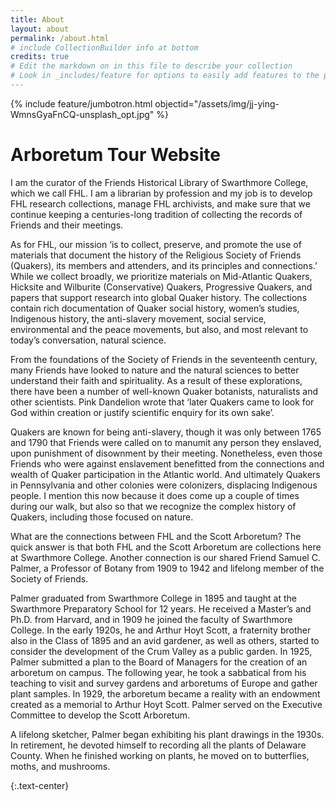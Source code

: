```yaml
---
title: About
layout: about
permalink: /about.html
# include CollectionBuilder info at bottom
credits: true
# Edit the markdown on in this file to describe your collection
# Look in _includes/feature for options to easily add features to the page
---
```


{% include feature/jumbotron.html objectid="/assets/img/jj-ying-WmnsGyaFnCQ-unsplash_opt.jpg" %}

  <html lang="en">

  <head>
    <h1>
      Arboretum Tour Website
    </h1>
  </head>

  <body>
    <p>
      I am the curator of the Friends Historical Library of Swarthmore College, which we call FHL. I am a librarian by profession and my job is to develop FHL research collections, manage FHL archivists, and make sure that we continue keeping a centuries-long tradition of collecting the records of Friends and their meetings.
    </p>
    <p>
      As for FHL, our mission ‘is to collect, preserve, and promote the use of materials that document the history of the Religious Society of Friends (Quakers), its members and attenders, and its principles and connections.’  While we collect broadly, we prioritize materials on Mid-Atlantic Quakers, Hicksite and Wilburite (Conservative) Quakers, Progressive Quakers, and papers that support research into global Quaker history. The collections contain rich documentation of Quaker social history, women’s studies, Indigenous history, the anti-slavery movement, social service, environmental and the peace movements, but also, and most relevant to today’s conversation, natural science.
    </p>
    <p>
      From the foundations of the Society of Friends in the seventeenth century, many Friends have looked to nature and the natural sciences to better understand their faith and spirituality. As a result of these explorations, there have been a number of well-known Quaker botanists, naturalists and other scientists. Pink Dandelion wrote that ‘later Quakers came to look for God within creation or justify scientific enquiry for its own sake’. 
    </p>
    <p>
      Quakers are known for being anti-slavery, though it was only between 1765 and 1790 that Friends were called on to manumit any person they enslaved, upon punishment of disownment by their meeting. Nonetheless, even those Friends who were against enslavement benefitted from the connections and wealth of Quaker participation in the Atlantic world. And ultimately Quakers in Pennsylvania and other colonies were colonizers, displacing Indigenous people. I mention this now because it does come up a couple of times during our walk, but also so that we recognize the complex history of Quakers, including those focused on nature.
    </p>
    <p>
      What are the connections between FHL and the Scott Arboretum?
    The quick answer is that both FHL and the Scott Arboretum are collections here at Swarthmore College. Another connection is our shared Friend Samuel C. Palmer, 
    a Professor of Botany from 1909 to 1942 and lifelong member of the Society of Friends. 
    </p>
    <p>
      Palmer graduated from Swarthmore College in 1895 and taught at the Swarthmore Preparatory School for 12 years. He received a Master’s and Ph.D. from Harvard, and in 1909 he joined the faculty of Swarthmore College. In the early 1920s, he and Arthur Hoyt Scott, a fraternity brother also in the Class of 1895 and an avid gardener, as well as others, started to consider the  development of the Crum Valley as a public garden. In 1925, Palmer submitted a plan to the Board of Managers for the creation of an arboretum on campus. The following year, he took a sabbatical from his teaching to visit and survey gardens and arboretums of Europe and gather plant samples. In 1929, the arboretum became a reality with an endowment created as a memorial to Arthur Hoyt Scott. Palmer served on the Executive Committee to develop the Scott Arboretum.
    </p>
    <p>
      A lifelong sketcher, Palmer began exhibiting his plant drawings in the 1930s. In retirement, he devoted himself to recording all the plants of Delaware County. When he finished working on plants, he moved on to butterflies, moths, and mushrooms.
    </p>
  </body>
{:.text-center}
